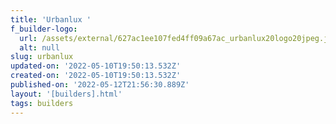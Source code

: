 ```yaml
---
title: 'Urbanlux '
f_builder-logo:
  url: /assets/external/627ac1ee107fed4ff09a67ac_urbanlux20logo20jpeg.jpg
  alt: null
slug: urbanlux
updated-on: '2022-05-10T19:50:13.532Z'
created-on: '2022-05-10T19:50:13.532Z'
published-on: '2022-05-12T21:56:30.889Z'
layout: '[builders].html'
tags: builders
---
```



